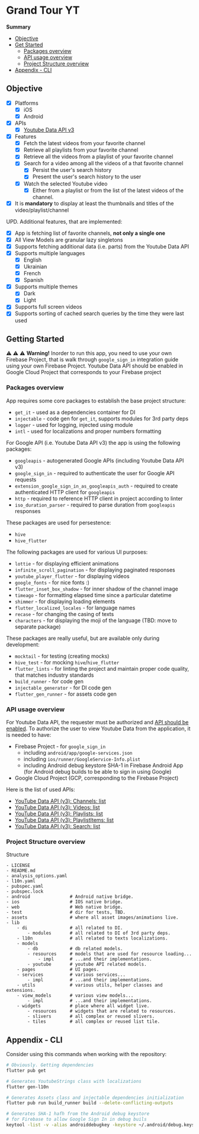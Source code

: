 # Grand Tour YT

__Summary__
- [Objective](#objective)
- [Get Started](#get-started)
    - [Packages overview](#packages-overview)
    - [API usage overview](#api-usage-overview)
    - [Project Structure overview](#project-structure-overview)
- [Appendix - CLI](#appendix---cli)

## Objective

- [x] Platforms
  - [x] iOS
  - [x] Android
- [x] APIs
  - [x] [Youtube Data API v3](https://developers.google.com/youtube/v3)
- [x] Features
  - [x] Fetch the latest videos from your favorite channel
  - [x] Retrieve all playlists from your favorite channel
  - [x] Retrieve all the videos from a playlist of your favorite channel
  - [x] Search for a video among all the videos of a that favorite channel
    - [x] Persist the user's search history
    - [x] Present the user's search history to the user
  - [x] Watch the selected Youtube video
    - [x] Either from a playlist or from the list of the latest videos of the channel.
- [x] It is **mandatory** to display at least the thumbnails and titles of the video/playlist/channel

UPD. Additional features, that are implemented:
- [x] App is fetching list of favorite channels, __not only a single one__
- [x] All View Models are granular lazy singletons
- [x] Supports fetching additional data (i.e. parts) from the Youtube Data API
- [x] Supports multiple languages
    - [x] English
    - [x] Ukrainian
    - [x] French
    - [x] Spanish
- [x] Supports multiple themes
    - [x] Dark
    - [x] Light
- [x] Supports full screen videos
- [x] Supports sorting of cached search queries by the time they were last used

## Getting Started

⚠️ ⚠️ ⚠️ **Warning!** Inorder to run this app, you need to use your own Firebase Project, that is walk through `google_sign_in` integration guide using your own Firebase Project. Youtube Data API should be enabled in Google Cloud Project that corresponds to your Firebase project

### Packages overview
App requires some core packages to establish the base project structure:
- `get_it` - used as a dependencies container for DI
- `injectable` - code gen for `get_it`, supports modules for 3rd party deps 
- `logger` - used for logging, injected using module
- `intl` - used for localizations and proper numbers formatting

For Google API (i.e. Youtube Data API v3) the app is using the following packages:
- `googleapis` - autogenerated Google APIs (including Youtube Data API v3)
- `google_sign_in` - required to authenticate the user for Google API requests
- `extension_google_sign_in_as_googleapis_auth` - required to create authenticated HTTP client for `googleapis`
- `http` - required to reference HTTP client in project according to linter
- `iso_duration_parser` - required to parse duration from `googleapis` responses

These packages are used for persestence:
- `hive`
- `hive_flutter`

The following packages are used for various UI purposes:
- `lottie` - for displaying efficient animations
- `infinite_scroll_pagination` - for displaying paginated responses
- `youtube_player_flutter` - for displaying videos
- `google_fonts` - for nice fonts :)
- `flutter_inset_box_shadow` - for inner shadow of the channel image
- `timeago` - for formatting elapsed time since a particular datetime
- `shimmer` - for displaying loading elements
- `flutter_localized_locales` - for language names
- `recase` - for changing the casing of texts
- `characters` - for displaying the moji of the language (TBD: move to separate package)

These packages are really useful, but are available only during development:
- `mocktail` - for testing (creating mocks)
- `hive_test` - for mocking `hive`/`hive_flutter`
- `flutter_lints` - for linting the project and maintain proper code quality, that matches industry standards
- `build_runner` - for code gen
- `injectable_generator` - for DI code gen
- `flutter_gen_runner` - for assets code gen

### API usage overview

For Youtube Data API, the requester must be authorized and [API should be enabled](https://developers.google.com/youtube/v3/getting-started). 
To authorize the user to view Youtube Data from the application, it is needed to have:
- Firebase Project - for `google_sign_in`
    - including `android/app/google-services.json`
    - including `ios/runner/GoogleService-Info.plist`
    - including Android debug keystore SHA-1 in Firebase Android App (for Android debug builds to be able to sign in using Google)
- Google Cloud Project (GCP, corresponding to the Firebase Project)

Here is the list of used APIs:
- [YouTube Data API (v3): Channels: list](https://developers.google.com/youtube/v3/docs/channels/list)
- [YouTube Data API (v3): Videos: list](https://developers.google.com/youtube/v3/docs/videos/list)
- [YouTube Data API (v3): Playlists: list](https://developers.google.com/youtube/v3/docs/playlists/list)
- [YouTube Data API (v3): PlaylistItems: list](https://developers.google.com/youtube/v3/docs/playlistItems/list)
- [YouTube Data API (v3): Search: list](https://developers.google.com/youtube/v3/docs/search/list)

### Project Structure overview

Structure
```
- LICENSE
- README.md
- analysis_options.yaml
- l10n.yaml
- pubspec.yaml
- pubspec.lock
- android               # Android native bridge.
- ios                   # IOS native bridge.
- web                   # Web native bridge.
- test                  # dir for tests, TBD.
- assets                # where all asset images/animations live.
- lib                   
    - di                # all related to DI.
        - modules       # all related to DI of 3rd party deps.
    - l10n              # all related to texts localizations.
    - models
        - db            # db related models.
        - resources     # models that are used for resource loading...
            - impl      # ...and their implementations.
        - youtube       # youtube API related models.
    - pages             # UI pages.
    - services          # various services...
        - impl          # ...and their implementations.
    - utils             # various utils, helper classes and extensions.
    - view_models       # various view models...
        - impl          # ...and their implementations.
    - widgets           # place where all widget live.
        - resources     # widgets that are related to resources.
        - slivers       # all complex or reused slivers.
        - tiles         # all complex or reused list tile.
```

## Appendix - CLI

Consider using this commands when working with the repository:

```bash
# Obviously. Getting dependencies
flutter pub get

# Generates YoutubeStrings class with localizations
flutter gen-l10n

# Generates Assets class and injectable dependencies initialization
flutter pub run build_runner build --delete-conflicting-outputs

# Generates SHA-1 hafh from the Android debug keystore
# for Firebase to allow Google Sign In in debug buils
keytool -list -v -alias androiddebugkey -keystore ~/.android/debug.keystore
```
